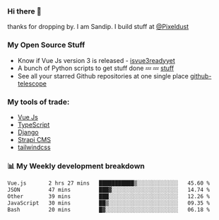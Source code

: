 ### Hi there 👋

thanks for dropping by.
I am Sandip. I build stuff at [@Pixeldust](github.com/pixeldust-in/)

###  **My Open Source Stuff**

 - Know if Vue Js version 3 is released -  [isvue3readyyet](https://github.com/sandiprb/isvue3readyyet)
 - A bunch of Python scripts to get stuff done 💤 💤 [stuff](https://github.com/sandiprb/stuff)
 - See all your starred Github repositories at one single place [github-telescope](https://github.com/sandiprb/github-telescope)



###  **My tools of trade:**
 - [Vue Js](https://github.com/vuejs/vue/)
 - [TypeScript](https://github.com/microsoft/TypeScript)
 - [Django](github.com/django/django)
 - [Strapi CMS](github.com/strapi/strapi)
 - [tailwindcss](https://github.com/tailwindlabs/tailwindcss)


###  📊 **My Weekly development breakdown**
<!--START_SECTION:waka-->

```txt
Vue.js       2 hrs 27 mins   ███████████▒░░░░░░░░░░░░░   45.60 %
JSON         47 mins         ███▓░░░░░░░░░░░░░░░░░░░░░   14.74 %
Other        39 mins         ███░░░░░░░░░░░░░░░░░░░░░░   12.26 %
JavaScript   30 mins         ██▒░░░░░░░░░░░░░░░░░░░░░░   09.35 %
Bash         20 mins         █▓░░░░░░░░░░░░░░░░░░░░░░░   06.18 %
```

<!--END_SECTION:waka-->
